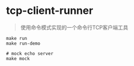 # tcp-client-runner

> 使用命令模式实现的一个命令行TCP客户端工具

```shell
make run
make run-demo

# mock echo server
make mock
```
